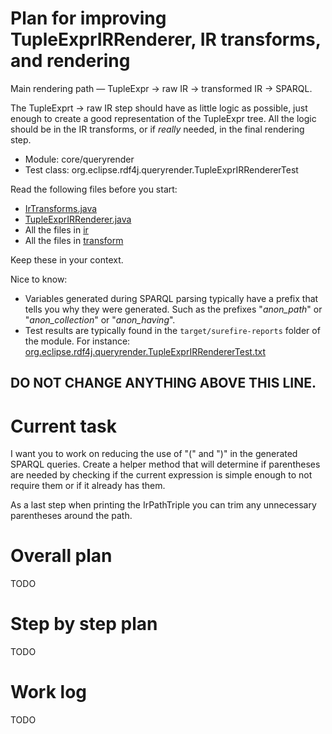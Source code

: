 # Plan for improving TupleExprIRRenderer, IR transforms, and rendering

Main rendering path — TupleExpr → raw IR → transformed IR → SPARQL.

The TupleExprt → raw IR step should have as little logic as possible, just enough to create a good representation of the TupleExpr tree. All the logic should be in the IR transforms, or if *really* needed, in the final rendering step.

- Module: core/queryrender
- Test class: org.eclipse.rdf4j.queryrender.TupleExprIRRendererTest

Read the following files before you start:
 - [IrTransforms.java](core/queryrender/src/main/java/org/eclipse/rdf4j/queryrender/sparql/ir/util/IrTransforms.java)
 - [TupleExprIRRenderer.java](core/queryrender/src/main/java/org/eclipse/rdf4j/queryrender/sparql/TupleExprIRRenderer.java)
 - All the files in [ir](core/queryrender/src/main/java/org/eclipse/rdf4j/queryrender/sparql/ir)
 - All the files in [transform](core/queryrender/src/main/java/org/eclipse/rdf4j/queryrender/sparql/ir/util/transform)

Keep these in your context.

Nice to know:
 - Variables generated during SPARQL parsing typically have a prefix that tells you why they were generated. Such as the prefixes "_anon_path_" or "_anon_collection_" or "_anon_having_".
 - Test results are typically found in the `target/surefire-reports` folder of the module. For instance: [org.eclipse.rdf4j.queryrender.TupleExprIRRendererTest.txt](core/queryrender/target/surefire-reports/org.eclipse.rdf4j.queryrender.TupleExprIRRendererTest.txt)


DO NOT CHANGE ANYTHING ABOVE THIS LINE.
-----------------------------------------------------------

# Current task
I want you to work on reducing the use of "(" and ")" in the generated SPARQL queries. Create a helper method that will determine if parentheses are needed by checking if the current expression is simple enough to not require them or if it already has them. 

As a last step when printing the IrPathTriple you can trim any unnecessary parentheses around the path.

# Overall plan
TODO

# Step by step plan
TODO

# Work log
TODO
